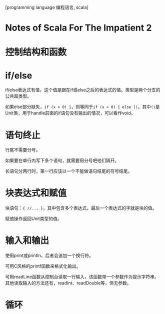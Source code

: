 [programming language 编程语言, scala]

# Notes of Scala For The Impatient 2

# 控制结构和函数

# if/else

if/else表达式有值，这个值是跟在if或else之后的表达式的值。类型是两个分支的公共超类型。

如果else部分缺失，`if (x > 0) 1`，则等同于`if (x > 0) 1 else ()`。其中`()`是Unit类，用于handle前面的if语句没有输出的情况，可以看作void。

# 语句终止

行尾不需要分号。

如果要在单行内写下多个语句，就需要用分号吧他们隔开。

长语句分两行时，第一行应该以一个不能做语句结尾的符号结尾。

# 块表达式和赋值

块语句：`{ //... }`，其中包含多个表达式，最后一个表达式的字就是块的值。

赋值操作返回Unit类型的值。

# 输入和输出

使用print或println，后者会追加一个换行符。

可用C风格的printf函数来格式化输出。

可用readLine函数从控制台读取一行输入，该函数带一个参数作为提示字符串。其他读取输入的方法还有，readInt、readDouble等，但无参数。

# 循环